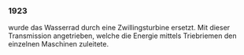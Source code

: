 ### 1923 
wurde das Wasserrad durch eine Zwillingsturbine ersetzt. Mit dieser Transmission angetrieben, welche die Energie mittels Triebriemen den einzelnen Maschinen zuleitete.